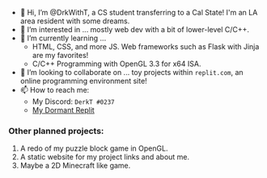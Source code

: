 - 👋 Hi, I’m @DrkWithT, a CS student transferring to a Cal State! I'm an LA area resident with some dreams.
- 👀 I’m interested in ... mostly web dev with a bit of lower-level C/C++.
- 🌱 I’m currently learning ...
  - HTML, CSS, and more JS. Web frameworks such as Flask with Jinja are my favorites!
  - C/C++ Programming with OpenGL 3.3 for x64 ISA.
- 💞️ I’m looking to collaborate on ... toy projects within `replit.com`, an online programming environment site!
- 📫 How to reach me:
  - My Discord: `DerkT #0237`
  - [My Dormant Replit](https://replit.com/@thelonecodist)

### Other planned projects:
 1. A redo of my puzzle block game in OpenGL.
 2. A static website for my project links and about me.
 3. Maybe a 2D Minecraft like game.

<!---
DrkWithT/DrkWithT is a ✨ special ✨ repository because its `README.md` (this file) appears on your GitHub profile.
You can click the Preview link to take a look at your changes.
--->
